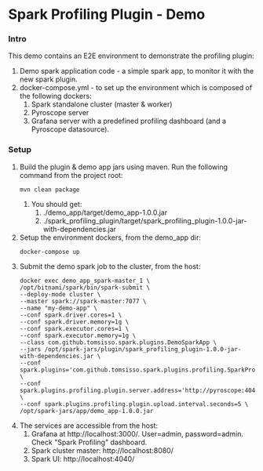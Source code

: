 # Spark Profiling Plugin - Demo

### Intro
This demo contains an E2E environment to demonstrate the profiling plugin:
1. Demo spark application code - a simple spark app, to monitor it with the new spark plugin.
2. docker-compose.yml - to set up the environment which is composed of the following dockers: 
   1. Spark standalone cluster (master & worker) 
   2. Pyroscope server 
   3. Grafana server with a predefined profiling dashboard (and a Pyroscope datasource).  

### Setup
1. Build the plugin & demo app jars using maven. Run the following command from the project root:
   ```
   mvn clean package
   ```
   1. You should get:
      1. ./demo_app/target/demo_app-1.0.0.jar
      2. ./spark_profiling_plugin/target/spark_profiling_plugin-1.0.0-jar-with-dependencies.jar
2. Setup the environment dockers, from the demo_app dir: 
   ``` 
   docker-compose up 
   ```
3. Submit the demo spark job to the cluster, from the host:
   ``` 
   docker exec demo_app_spark-master_1 \
   /opt/bitnami/spark/bin/spark-submit \
   --deploy-mode cluster \
   --master spark://spark-master:7077 \
   --name "my-demo-app" \
   --conf spark.driver.cores=1 \
   --conf spark.driver.memory=1g \
   --conf spark.executor.cores=1 \
   --conf spark.executor.memory=1g \
   --class com.github.tomsisso.spark.plugins.DemoSparkApp \
   --jars /opt/spark-jars/plugin/spark_profiling_plugin-1.0.0-jar-with-dependencies.jar \
   --conf spark.plugins='com.github.tomsisso.spark.plugins.profiling.SparkProfilingPlugin' \
   --conf spark.plugins.profiling.plugin.server.address='http://pyroscope:4040' \
   --conf spark.plugins.profiling.plugin.upload.interval.seconds=5 \
   /opt/spark-jars/app/demo_app-1.0.0.jar
   ```
4. The services are accessible from the host:
   1. Grafana at http://localhost:3000/. User=admin, password=admin. Check "Spark Profiling" dashboard.
   2. Spark cluster master: http://localhost:8080/
   3. Spark UI: http://localhost:4040/